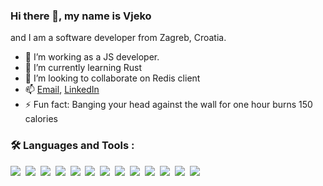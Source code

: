 ### Hi there 👋, my name is Vjeko
and I am a software developer from Zagreb, Croatia.


- 🔭 I’m working as a JS developer.
- 🌱 I’m currently learning Rust
- 👯 I’m looking to collaborate on Redis client
- :mailbox: [Email](mailto:vjeko.pavicin@gmail.com), [LinkedIn](https://www.linkedin.com/in/vjekoslav-pavi%C4%8Din-265247129/)
- ⚡ Fun fact: Banging your head against the wall for one hour burns 150 calories

### :hammer_and_wrench: Languages and Tools :

<div>
  <img src="https://img.shields.io/badge/TypeScript-007ACC?style=for-the-badge&logo=typescript&logoColor=white">&nbsp;
  <img src="https://img.shields.io/badge/next.js-000000?style=for-the-badge&logo=nextdotjs&logoColor=white">&nbsp;
  <img src="https://img.shields.io/badge/React-20232A?style=for-the-badge&logo=react&logoColor=61DAFB">&nbsp;
  <img src="https://img.shields.io/badge/Redux-593D88?style=for-the-badge&logo=redux&logoColor=white">&nbsp;
  <img src="https://img.shields.io/badge/Apollo%20GraphQL-311C87?&style=for-the-badge&logo=Apollo%20GraphQL&logoColor=white">&nbsp;
  <img src="https://img.shields.io/badge/Node.js-339933?style=for-the-badge&logo=nodedotjs&logoColor=white">&nbsp;
  <img src="https://img.shields.io/badge/Jest-C21325?style=for-the-badge&logo=jest&logoColor=white">&nbsp;
  <img src="https://img.shields.io/badge/Express.js-000000?style=for-the-badge&logo=express&logoColor=white">&nbsp;
  <img src="https://img.shields.io/badge/PostgreSQL-316192?style=for-the-badge&logo=postgresql&logoColor=white">&nbsp;
  <img src="https://img.shields.io/badge/Webpack-8DD6F9?style=for-the-badge&logo=Webpack&logoColor=white">&nbsp;
  <img src="https://img.shields.io/badge/storybook-FF4785?style=for-the-badge&logo=storybook&logoColor=white">&nbsp;
  <img src="https://img.shields.io/badge/redis-CC0000.svg?&style=for-the-badge&logo=redis&logoColor=white">&nbsp;
  <img src="https://img.shields.io/badge/Rust-black?style=for-the-badge&logo=rust&logoColor=#E57324">&nbsp;	
</div>
